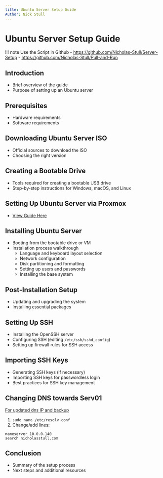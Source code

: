 ```yaml
---
title: Ubuntu Server Setup Guide
Author: Nick Stull
---
```


# Ubuntu Server Setup Guide


!!! note
	Use the Script in Github
	- https://github.com/Nicholas-Stull/Server-Setup
	- https://github.com/Nicholas-Stull/Pull-and-Run

## Introduction
- Brief overview of the guide
- Purpose of setting up an Ubuntu server

## Prerequisites
- Hardware requirements
- Software requirements

## Downloading Ubuntu Server ISO
- Official sources to download the ISO
- Choosing the right version

## Creating a Bootable Drive
- Tools required for creating a bootable USB drive
- Step-by-step instructions for Windows, macOS, and Linux

## Setting Up Ubuntu Server via Proxmox
- [ View Guide Here](../Proxmox/prox_vm_setup_guide.md)

## Installing Ubuntu Server
- Booting from the bootable drive or VM
- Installation process walkthrough
  - Language and keyboard layout selection
  - Network configuration
  - Disk partitioning and formatting
  - Setting up users and passwords
  - Installing the base system

## Post-Installation Setup
- Updating and upgrading the system
- Installing essential packages

## Setting Up SSH
- Installing the OpenSSH server
- Configuring SSH (editing `/etc/ssh/sshd_config`)
- Setting up firewall rules for SSH access

## Importing SSH Keys
- Generating SSH keys (if necessary)
- Importing SSH keys for passwordless login
- Best practices for SSH key management

## Changing DNS towards Serv01
[For updated dns IP and backup](../../Info-Tech/Networking/DNS.md)
1. ``` sudo nano /etc/resolv.conf ```
2. Change/add lines:
  ``` nano
  nameserver 10.0.0.140
  search nicholasstull.com
  ```

## Conclusion
- Summary of the setup process
- Next steps and additional resources